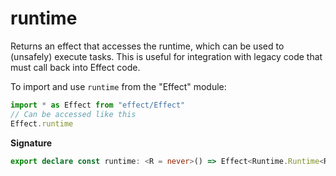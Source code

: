 # runtime

Returns an effect that accesses the runtime, which can be used to
(unsafely) execute tasks. This is useful for integration with legacy code
that must call back into Effect code.

To import and use `runtime` from the "Effect" module:

```ts
import * as Effect from "effect/Effect"
// Can be accessed like this
Effect.runtime
```

**Signature**

```ts
export declare const runtime: <R = never>() => Effect<Runtime.Runtime<R>, never, R>
```
